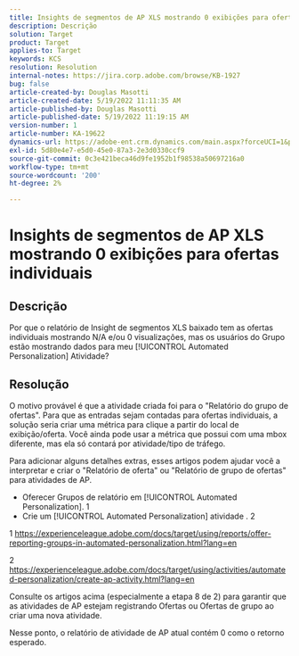 ```yaml
---
title: Insights de segmentos de AP XLS mostrando 0 exibições para ofertas individuais
description: Descrição
solution: Target
product: Target
applies-to: Target
keywords: KCS
resolution: Resolution
internal-notes: https://jira.corp.adobe.com/browse/KB-1927
bug: false
article-created-by: Douglas Masotti
article-created-date: 5/19/2022 11:11:35 AM
article-published-by: Douglas Masotti
article-published-date: 5/19/2022 11:19:15 AM
version-number: 1
article-number: KA-19622
dynamics-url: https://adobe-ent.crm.dynamics.com/main.aspx?forceUCI=1&pagetype=entityrecord&etn=knowledgearticle&id=b14ad66f-64d7-ec11-a7b5-000d3a3add22
exl-id: 5d80e4e7-e5d0-45e0-87a3-2e3d0330ccf9
source-git-commit: 0c3e421beca46d9fe1952b1f98538a50697216a0
workflow-type: tm+mt
source-wordcount: '200'
ht-degree: 2%

---
```


# Insights de segmentos de AP XLS mostrando 0 exibições para ofertas individuais

## Descrição


Por que o relatório de Insight de segmentos XLS baixado tem as ofertas individuais mostrando N/A e/ou 0 visualizações, mas os usuários do Grupo estão mostrando dados para meu [!UICONTROL Automated Personalization] Atividade?


## Resolução


O motivo provável é que a atividade criada foi para o &quot;Relatório do grupo de ofertas&quot;. Para que as entradas sejam contadas para ofertas individuais, a solução seria criar uma métrica para clique a partir do local de exibição/oferta. Você ainda pode usar a métrica que possui com uma mbox diferente, mas ela só contará por atividade/tipo de tráfego.

Para adicionar alguns detalhes extras, esses artigos podem ajudar você a interpretar e criar o &quot;Relatório de oferta&quot; ou &quot;Relatório de grupo de ofertas&quot; para atividades de AP.
- Oferecer Grupos de relatório em [!UICONTROL Automated Personalization]. 1
- Crie um [!UICONTROL Automated Personalization] atividade . 2

1 https://experienceleague.adobe.com/docs/target/using/reports/offer-reporting-groups-in-automated-personalization.html?lang=en

2 https://experienceleague.adobe.com/docs/target/using/activities/automated-personalization/create-ap-activity.html?lang=en

Consulte os artigos acima (especialmente a etapa 8 de 2) para garantir que as atividades de AP estejam registrando Ofertas ou Ofertas de grupo ao criar uma nova atividade.

Nesse ponto, o relatório de atividade de AP atual contém 0 como o retorno esperado.
